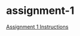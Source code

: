 # assignment-1

[Assignment 1 Instructions](https://matthewdehaven.com/course-applied-economics-analysis/assignments/ps-1-setup.html)

